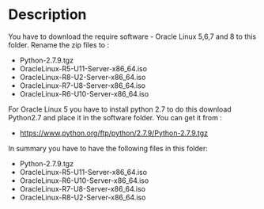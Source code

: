 # Description

You have to download the require software - Oracle Linux 5,6,7 and 8 to this folder.
Rename the zip files to :

*  Python-2.7.9.tgz
*  OracleLinux-R5-U11-Server-x86_64.iso
*  OracleLinux-R8-U2-Server-x86_64.iso
*  OracleLinux-R7-U8-Server-x86_64.iso
*  OracleLinux-R6-U10-Server-x86_64.iso


For Oracle Linux 5 you have to install python 2.7 to do this download Python2.7 and place it in the software folder.
You can get it from :

*  https://www.python.org/ftp/python/2.7.9/Python-2.7.9.tgz


In summary you have to have the following files in this folder:

*  Python-2.7.9.tgz
*  OracleLinux-R5-U11-Server-x86_64.iso
*  OracleLinux-R6-U10-Server-x86_64.iso
*  OracleLinux-R7-U8-Server-x86_64.iso
*  OracleLinux-R8-U2-Server-x86_64.iso




